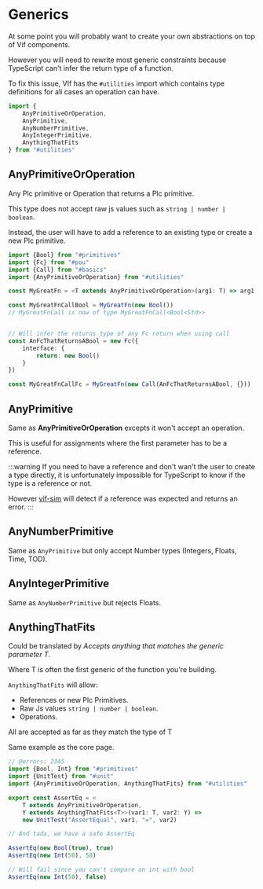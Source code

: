 ﻿# Generics

At some point you will probably want to create your own abstractions on top of Vif components.

However you will need to rewrite most generic constraints because TypeScript can't infer the return type of a function.

To fix this issue, VIf has the `#utilities` import which contains type definitions for all cases an operation can have.

```ts twoslash
import {
    AnyPrimitiveOrOperation,
    AnyPrimitive,
    AnyNumberPrimitive,
    AnyIntegerPrimitive,
    AnythingThatFits
} from "#utilities"

```

## AnyPrimitiveOrOperation

Any Plc primitive or Operation that returns a Plc primitive.

This type does not accept raw js values such as `string | number | boolean`.

Instead, the user will have to add a reference to an existing type or create a new Plc primitive.

```ts twoslash
import {Bool} from "#primitives"
import {Fc} from "#pou"
import {Call} from "#basics"
import {AnyPrimitiveOrOperation} from "#utilities"

const MyGreatFn = <T extends AnyPrimitiveOrOperation>(arg1: T) => arg1

const MyGreatFnCallBool = MyGreatFn(new Bool())
// MyGreatFnCall is now of type MyGreatFnCall<Bool<Std>>


// Will infer the returns type of any Fc return when using call
const AnFcThatReturnsABool = new Fc({
    interface: {
        return: new Bool()
    }
})

const MyGreatFnCallFc = MyGreatFn(new Call(AnFcThatReturnsABool, {}))
```

## AnyPrimitive

Same as **AnyPrimitiveOrOperation** excepts it won't accept an operation.

This is useful for assignments where the first parameter has to be a reference.

:::warning
If you need to have a reference and don't wan't the user to create a type directly, it is unfortunately impossible for TypeScript to know if the type is a reference or not.

However [vif-sim](/en/simulation/introduction) will detect if a reference was expected and returns an error.
:::

## AnyNumberPrimitive

Same as `AnyPrimitive` but only accept Number types (Integers, Floats, Time, TOD).

## AnyIntegerPrimitive

Same as `AnyNumberPrimitive` but rejects Floats.

## AnythingThatFits

Could be translated by _Accepts anything that matches the generic parameter T_.

Where T is often the first generic of the function you're building.

`AnythingThatFits` will allow:
 - References or new Plc Primitives.
 - Raw Js values `string | number | boolean`.
 - Operations.

All are accepted as far as they match the type of T

Same example as the core page.

```ts twoslash
// @errors: 2345
import {Bool, Int} from "#primitives"
import {UnitTest} from "#unit"
import {AnyPrimitiveOrOperation, AnythingThatFits} from "#utilities"

export const AssertEq = <
    T extends AnyPrimitiveOrOperation, 
    Y extends AnythingThatFits<T>>(var1: T, var2: Y) =>
    new UnitTest("AssertEqual", var1, "=", var2)

// And tada, we have a safe AssertEq

AssertEq(new Bool(true), true)
AssertEq(new Int(50), 50)

// Will fail since you can't compare an int with bool
AssertEq(new Int(50), false)

```